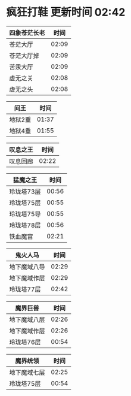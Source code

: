 # 疯狂打鞋 更新时间 02:42

| 四象苍茫长老   | 时间    |
|--------|-------|
| 苍茫大厅 | 02:09 |
| 苍茫大厅掉 | 02:09 |
| 苦汞大厅 | 02:09 |
| 虚无之关 | 02:08 |
| 虚无之头 | 02:08 |

| 间王   | 时间    |
|--------|-------|
| 地狱2重 | 01:37 |
| 地狱4重 | 01:55 |

| 叹息之王   | 时间    |
|--------|-------|
| 叹息回廊 | 02:22 |

| 猛魔之王   | 时间    |
|--------|-------|
| 玲珑塔73层 | 00:56 |
| 玲珑塔75层 | 00:55 |
| 玲珑塔75导 | 00:55 |
| 玲珑塔78层 | 00:56 |
| 铁血魔宫 | 02:21 |

| 鬼火人马   | 时间    |
|--------|-------|
| 地下魔域八导 | 02:29 |
| 地下魔域作层 | 02:29 |
| 玲珑塔77层 | 02:42 |

| 魔界巨兽   | 时间    |
|--------|-------|
| 地下魔域八层 | 02:26 |
| 地下魔域作层 | 02:26 |
| 玲珑塔76层 | 00:54 |

| 魔界统领   | 时间    |
|--------|-------|
| 地下魔域七层 | 02:25 |
| 玲珑塔75层 | 00:54 |